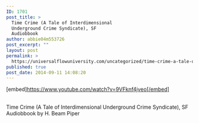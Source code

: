 ```yaml
---
ID: 1701
post_title: >
  Time Crime (A Tale of Interdimensional
  Underground Crime Syndicate), SF
  Audiobbook
author: abbie04m553726
post_excerpt: ""
layout: post
permalink: >
  https://universalflowuniversity.com/uncategorized/time-crime-a-tale-of-interdimensional-underground-crime-syndicate-sf-audiobbook/
published: true
post_date: 2014-09-11 14:08:20
---
```

[embed]https://www.youtube.com/watch?v=9VFknf4jveo[/embed]</br></br>
<p>Time Crime (A Tale of Interdimensional Underground Crime Syndicate), SF Audiobbook by H. Beam Piper</p>